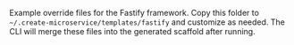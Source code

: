 Example override files for the Fastify framework. Copy this folder to `~/.create-microservice/templates/fastify` and customize as needed. The CLI will merge these files into the generated scaffold after running.
